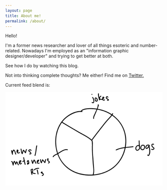 ```yaml
---
layout: page
title: About me!
permalink: /about/
---
```


Hello!

I'm a former news researcher and lover of all things esoteric and number-related. Nowadays I'm employed as an "information graphic designer/developer" and trying to get better at both.

See how I do by watching this blog.

Not into thinking complete thoughts? Me either! Find me on [Twitter.](https://twitter.com/jestraley)

Current feed blend is:

![1/3 jokes, 1/3 dogs, 1/3 dealer's choice](/assets/twit-chart.gif)


